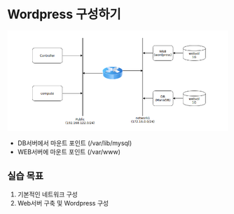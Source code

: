 # Wordpress 구성하기

<img src="https://github.com/hyunseungbin9408/CCCR_experience/blob/master/png/openstack_trainning_7.3.png" alt="drawing" width="700"/>

+ DB서버에서 마운트 포인트 (/var/lib/mysql)
+ WEB서버에 마운트 포인트 (/var/www)

## 실습 목표
 1. 기본적인 네트워크 구성
 2. Web서버 구축 및 Wordpress 구성
 
## 

